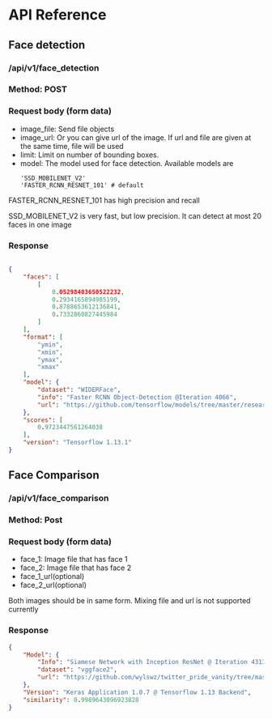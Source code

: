# API Reference

## Face detection
### /api/v1/face_detection

### Method: POST

### Request body (form data)
- image_file: Send file objects
- image_url: Or you can give url of the image. If url and file are given at the 
same time, file will be used
- limit: Limit on number of bounding boxes.
- model: The model used for face detection. Available models
are
    ```
    'SSD_MOBILENET_V2'
    'FASTER_RCNN_RESNET_101' # default
    ```
FASTER_RCNN_RESNET_101 has high precision and recall

SSD_MOBILENET_V2 is very fast, but low precision. It can 
detect at most 20 faces in one image

### Response

```json

{
    "faces": [
        [
            0.05298403650522232,
            0.2934165894985199,
            0.8788653612136841,
            0.7332860827445984
        ]
    ],
    "format": [
        "ymin",
        "xmin",
        "ymax",
        "xmax"
    ],
    "model": {
        "dataset": "WIDERFace",
        "info": "Faster RCNN Object-Detection @Iteration 4066",
        "url": "https://github.com/tensorflow/models/tree/master/research/object_detection"
    },
    "scores": [
        0.9723447561264038
    ],
    "version": "Tensorflow 1.13.1"
}
``` 

## Face Comparison

### /api/v1/face_comparison

### Method: Post

### Request body (form data)
- face_1: Image file that has face 1
- face_2: Image file that has face 2
- face_1_url(optional)
- face_2_url(optional)

Both images should be in same form. Mixing file and url is not
 supported currently

### Response

```json
{
    "Model": {
        "Info": "Siamese Network with Inception ResNet @ Iteration 4313 Epoch 4",
        "dataset": "vggface2",
        "url": "https://github.com/wylswz/twitter_pride_vanity/tree/master/algorithms/siamese_net"
    },
    "Version": "Keras Application 1.0.7 @ Tensorflow 1.13 Backend",
    "similarity": 0.9989643096923828
}

```
